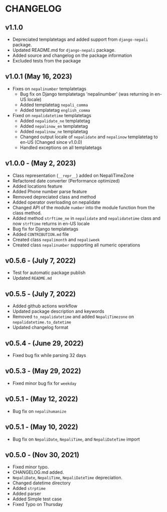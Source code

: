 # CHANGELOG

## v1.1.0

- Depreciated templatetags and added support from `django-nepali` package.
- Updated README.md for `django-nepali` package.
- Added source and changelog on the package information
- Excluded tests from the package

## v1.0.1 (May 16, 2023)
- Fixes on `nepalinumber` templatetags
    - Bug fix on Django templatetags 'nepalinumber' (was returning in en-US locale)
    - Added templatetag `nepali_comma`
    - Added templatetag `english_comma`
- Fixed on `nepalidatetime` templatetags
    - Added `nepalidate_ne` templatetag
    - Added `nepalinow_en` templatetag
    - Added `nepalinow_ne` templatetag
    - Changed output locale of `nepalidate` and `nepalinow` templatetag to en-US (Changed since v1.0.0)
    - Handled exceptions on all templatetags

## v1.0.0 - (May 2, 2023)
- Class representation (`__repr__`) added on NepaliTimeZone
- Refactored date converter (Performance optimized)
- Added locations feature
- Added Phone number parse feature
- Removed depreciated class and method
- Added operator overloading on nepalidate
- Changed API of the module `number` into the module function from the class method.
- Added method `strftime_ne` in `nepalidate` and `nepalidatetime` class and now `strftime` returns in en-US locale
- Bug fix for Django templatetags
- Added `CONTRIBUTION.md` file
- Created class `nepalimonth` and `nepaliweek`
- Created class `nepalinumber` supporting all numeric operations

## v0.5.6 - (July 7, 2022)
- Test for automatic package publish
- Updated `README.md`

## v0.5.5 - (July 7, 2022)
- Added github actions workflow
- Updated package description and keywords
- Removed `to_nepalidatetime` and added `NepaliTimezone` on `nepalidatetime.to_datetime`
- Updated changelog format

## v0.5.4 - (June 29, 2022)
- Fixed bug fix while parsing 32 days

## v0.5.3 - (May 29, 2022)
- Fixed minor bug fix for `weekday`

## v0.5.1 - (May 12, 2022)
- Bug fix on `nepalihumanize`

## v0.5.1 - (May 10, 2022)
- Bug fix on `NepaliDate`, `NepaliTime`, and `NepaliDateTime` import

## v0.5.0 - (Nov 30, 2021)
- Fixed minor typo.
- CHANGELOG.md added.
- `NepaliDate`, `NepaliTime`, `NepaliDateTime` depreciation.
- Changed datetime directory
- Added `strptime`
- Added parser
- Added Simple test case
- Fixed Typo on Thursday
